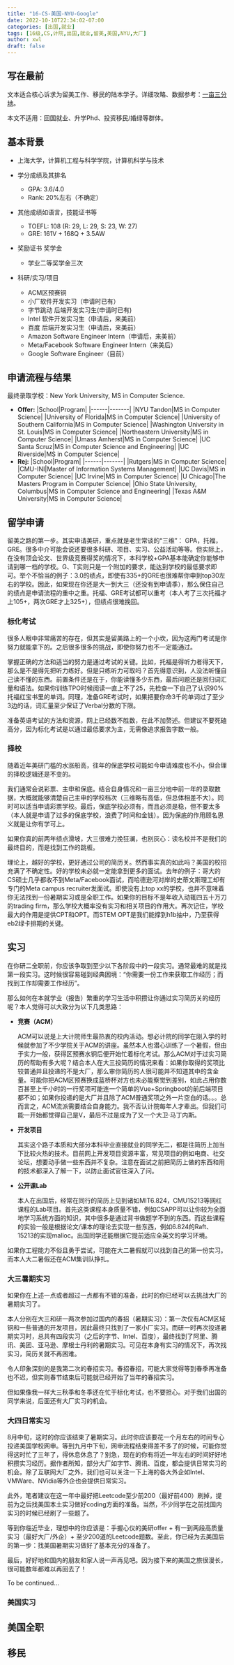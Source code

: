 ```yaml
---
title: "16-CS-美国-NYU-Google"
date: 2022-10-10T22:34:02-07:00
categories: [出国,就业]
tags: [16级,CS,计院,出国,就业,留美,美国,NYU,大厂]
author: xwl
draft: false
---
```



## 写在最前
文本适合核心诉求为留美工作、移民的陆本学子。详细攻略、数据参考：[一亩三分地](www.1point3acres.com)。

本文不适用：回国就业、升学Phd、投资移民/婚绿等群体。

## 基本背景 

- 上海大学，计算机工程与科学学院，计算机科学与技术

- 学分成绩及其排名
  - GPA: 3.6/4.0
  - Rank: 20%左右（不确定）

- 其他成绩如语言，技能证书等
  - TOEFL: 108 (R: 29, L: 29, S: 23, W: 27)
  - GRE: 161V + 168Q + 3.5AW

- 奖励证书 奖学金
  - 学业二等奖学金三次

- 科研/实习/项目
  - ACM区预赛铜
  - 小厂软件开发实习（申请时已有）
  - 字节跳动 后端开发实习生(申请时已有)
  - Intel 软件开发实习生（申请后，来美前）
  - 百度 后端开发实习生（申请后，来美前）
  - Amazon Software Engineer Intern（申请后，来美前）
  - Meta/Facebook Software Engineer Intern（来美后）
  - Google Software Engineer（目前）

## 申请流程与结果

最终录取学校：New York University, MS in Computer Science. 


- **Offer:** 
  |School|Program|
  |------|-------|
  |NYU Tandon|MS in Computer Science|
  |University of Florida|MS in Computer Science|
  |University of Southern California|MS in Computer Science|
  |Washington University in St. Louis|MS in Computer Science|
  |Northeastern University|MS in Computer Science|
  |Umass Amherst|MS in Computer Science|
  |UC Santa Scruz|MS in Computer Science and Engineering|
  |UC Riverside|MS in Computer Science|
- **Rej:** 
  |School|Program|
  |------|-------|
  |Rutgers|MS in Computer Science|
  |CMU-INI|Master of Information Systems Management|
  |UC Davis|MS in Computer Science|
  |UC Irvine|MS in Computer Science|
  |U Chicago|The Masters Program in Computer Science|
  |Ohio State University, Columbus|MS in Computer Science and Engineering|
  |Texas A&M University|MS in Computer Science|

## 留学申请
留美之路的第一步。其实申请美研，重点就是老生常谈的“三维”： GPA，托福，GRE。很多中介可能会说还要很多科研、项目、实习、公益活动等等。但实际上，在没有顶会论文、世界级竞赛得奖的情况下，本科学校+GPA基本能确定你能够申请到哪一档的学校。G、T实则只是一个附加的要求，能达到学校的最低要求即可。举个不恰当的例子：3.0的绩点，即使有335+的GRE也很难帮你申到top30左右的学校。因此，如果现在你还是大一到大三（还没有到申请季），那么保住自己的绩点是申请流程的重中之重。托福、GRE考试都可以重考（本人考了三次托福才上105+，两次GRE才上325+），但绩点很难挽回。

### 标化考试
很多人眼中非常痛苦的存在，但其实是留美路上的一个小坎，因为这两门考试是你努力就能拿下的。之后很多很多的挑战，即使你努力也不一定能通过。

掌握正确的方法和适当的努力是通过考试的关键。比如，托福是得听力者得天下，那么是不是得先把听力练好。但是只练听力可取吗？首先得意识到，人没法听懂自己读不懂的东西。前置条件还是在于，你能读懂多少东西，最后问题还是回归词汇量和语法。如果你训练TPO时候阅读一直上不了25，先检查一下自己了认识90%托福红宝书里的单词。同理，准备GRE考试时，如果把要你命3千的单词过了至少3边的话，词汇量至少保证了Verbal分数的下限。

准备英语考试的方法和资源，网上已经数不胜数，在此不加赘述。但建议不要死磕高分，因为标化考试是以通过最低要求为主，无需像追求报告字数一般。

### 择校

随着近年美研门槛的水涨船高，往年的保底学校可能如今申请难度也不小，但合理的择校逻辑还是不变的。

我们通常会说彩票、主申和保底。结合自身情况和一亩三分地中前一年的录取数据，大概就能够清楚自己主申的学校档次（三维略有高低，但总体相差不大）。同时可以适当申请彩票学校。最后，保底学校必须有，而且必须是稳，但不要太多（本人就是申请了过多的保底学校，浪费了时间和金钱）。因为保底的作用顾名思义就是让你有学可上。

如果你真的前两年绩点滑坡，大三很难力挽狂澜，也别灰心：读名校并不是我们的最终目的，而是找到工作的跳板。

理论上，越好的学校，更好通过公司的简历关。然而事实真的如此吗？美国的校招充满了不确定性。好的学校未必就一定能拿到更多的面试。去年的例子：哥大的CS硕士几乎都收不到Meta/Facebook面试，而哈德逊河对岸的史蒂文斯理工却有专门的Meta campus recruiter发面试。即使没有上top xx的学校，也并不意味着你无法找到一份暑期实习或是全职工作。如果你的目标不是年收入动辄四五十万刀的trading firm，那么学校大概率没有实习和相关项目的作用大。再次记住，学校最大的作用是提供CPT和OPT。而STEM OPT是我们能撑到h1b抽中，乃至获得eb2绿卡排期的关键。

## 实习
在你研二全职前，你应该争取到至少以下各阶段中的一段实习。通常最难的就是找第一段实习。这时候很容易碰到经典困境：“你需要一份工作来获取工作经历；而找到工作却需要工作经历”。

那么如何在本就学业（报告）繁重的学习生活中积攒让你通过实习简历关的经历呢？本人觉得可以大致分为以下几类思路：
- **竞赛（ACM）**

  ACM可以说是上大计院师生最热衷的校内活动。想必计院的同学在刚入学的时候就参加了不少学院关于ACM的讲座。虽然本人也潜心训练了一个暑假，但由于实力一般，获得区预赛水铜后便开始忙着标化考试。那么ACM对于过实习简历的帮助有多大呢？结合本人在大三投简历的情况来看：如果你取得的奖项比较普通并且投递的不是大厂，那么审你简历的人很可能并不知道其中的含金量。可能你把ACM区预赛换成蓝桥杯对方也未必能察觉到差别，如此占用你数百甚至上千小时的一行奖项可能连一个简单的Vue+Springboot的前后端项目都不如；如果你投递的是大厂并且除了ACM普通奖项之外一片空白的话。。。总而言之，ACM流派需要结合自身能力。我不否认计院每年人才辈出。但我们可能一开始都觉得自己是V，最后不过是成为了又一个大卫·马丁内斯。

- **开发项目**
  
  其实这个路子本质和大部分本科毕业直接就业的同学无二，都是往简历上加当下比较火热的技术。目前网上开发项目资源丰富，常见项目的例如电商、社交论坛，想要动手做一些东西并不复杂。注意在面试之前把简历上做的东西和用的技术都深入了解一下，以防止面试官往深入了问。
  
- **公开课Lab**

  本人在出国后，经常在同行的简历上见到诸如MIT6.824，CMU15213等网红课程的Lab项目。首先这类课程本身质量不错，例如CSAPP可以让你较为全面地学习系统方面的知识，其中很多是通过背书做题学不到的东西。而这些课程的实验一般是根据论文/课本的理论去实现一些东西，例如6.824的Raft、15213的实现malloc。出国同学还能根据它提前适应全英文的学习环境。

如果你工程能力不俗且勇于尝试，可能在大二暑假就可以找到自己的第一份实习。而本人大二暑假还在ACM集训队挣扎。

### 大三暑期实习
如果你在上述一点或者超过一点都有不错的准备，此时的你已经可以去挑战大厂的暑期实习了。

本人分别在大三和研一两次参加过国内的春招（暑期实习）：第一次仅有ACM区域铜和一些普通的开发项目，因此最终只找到了一家小厂实习。而研一时再次投递暑期实习时，总共有四段实习（之后的字节、Intel、百度），最终找到了阿里、腾讯、美团、亚马逊、摩根士丹利的暑期实习。可见在本身有实习的情况下，再次找实习，简历关就不再困难。

令人印象深刻的是我第二次的春招实习。春招春招，可能大家觉得等到春季再准备也不迟，但实则春节结束后可能就已经开始了当年的春招实习。

但如果像我一样大三秋季和冬季还在忙于标化考试，也不要担心。对于我们出国的同学来说，后面还有大厂实习的机会。

### 大四日常实习
8月中旬，这时的你应该结束了暑期实习。此时你应该要花一个月左右的时间专心投递美国学校网申。等到九月中下旬，网申流程结束得差不多了的时候，可能你觉得这时忙了三年了，得休息休息了？别急，现在的你有将近一年左右的时间好好地积攒实习经历。据作者所知，部分大厂如字节、腾讯、百度，都会提供日常实习的机会。除了互联网大厂之外，我们也可以关注一下上海的各大外企如Intel、VMWare、NVidia等外企也会提供日常实习。

此外，笔者建议在这一年中最好把Leetcode至少前200（最好前400）刷掉，提前为之后找美国本土实习做好coding方面的准备。当然，不少同学在之前找国内实习的时候已经刷了一些题了。

等到你临近毕业，理想中的你应该是：手握心仪的美研offer + 有一到两段高质量实习（最好大厂/外企）+ 至少200道的Leetcode题数。至此，你已经为去美国后的第一步：找美国暑期实习做好了基本充分的准备了。

最后，好好地和国内的朋友和家人说一声再见吧。因为接下来的美国之旅很漫长，很可能数年都难以再回去了！

To be continued...
### 美国实习

## 美国全职

## 移民
